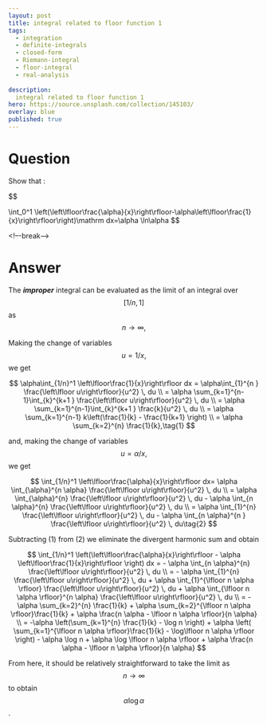 ```yaml
---
layout: post
title: integral related to floor function 1
tags:
  - integration   
  - definite-integrals
  - closed-form
  - Riemann-integral
  - floor-integral
  - real-analysis
  
description:  
  integral related to floor function 1
hero: https://source.unsplash.com/collection/145103/
overlay: blue
published: true
---
```



# Question

Show that :

$$

\int_0^1 \left(\left\lfloor\frac{\alpha}{x}\right\rfloor-\alpha\left\lfloor\frac{1}{x}\right\rfloor\right)\mathrm dx=\alpha \ln\alpha
$$


<!–-break-–>


# Answer

The ***improper*** integral can be evaluated as the limit of an integral over $$[1/n,1] $$ as $$n \to \infty,$$

Making the change of variables $$u = 1/x,$$ we get 

$$
\alpha\int_{1/n}^1 \left\lfloor\frac{1}{x}\right\rfloor dx = \alpha\int_{1}^{n } \frac{\left\lfloor u\right\rfloor}{u^2} \, du  \\ = \alpha \sum_{k=1}^{n-1}\int_{k}^{k+1 } \frac{\left\lfloor u\right\rfloor}{u^2} \, du \\ = \alpha \sum_{k=1}^{n-1}\int_{k}^{k+1 } \frac{k}{u^2} \, du  \\ = \alpha \sum_{k=1}^{n-1} k\left(\frac{1}{k} - \frac{1}{k+1} \right) \\ = \alpha \sum_{k=2}^{n} \frac{1}{k},\tag{1}
$$

and, making the change of variables $$u = \alpha/x,$$ we get

$$
\int_{1/n}^1 \left\lfloor\frac{\alpha}{x}\right\rfloor dx= \alpha \int_{\alpha}^{n \alpha} \frac{\left\lfloor u\right\rfloor}{u^2} \, du \\ = \alpha \int_{\alpha}^{n} \frac{\left\lfloor u\right\rfloor}{u^2} \, du  - \alpha \int_{n \alpha}^{n} \frac{\left\lfloor u\right\rfloor}{u^2} \, du \\ = \alpha \int_{1}^{n} \frac{\left\lfloor u\right\rfloor}{u^2} \, du  - \alpha \int_{n \alpha}^{n } \frac{\left\lfloor u\right\rfloor}{u^2} \, du\tag{2}
$$

Subtracting (1) from (2) we eliminate the divergent harmonic sum and obtain

$$
\int_{1/n}^1 \left(\left\lfloor\frac{\alpha}{x}\right\rfloor - \alpha \left\lfloor\frac{1}{x}\right\rfloor \right) dx = - \alpha \int_{n \alpha}^{n} \frac{\left\lfloor u\right\rfloor}{u^2} \, du \\ = - \alpha \int_{1}^{n} \frac{\left\lfloor u\right\rfloor}{u^2} \, du + \alpha \int_{1}^{\lfloor n \alpha \rfloor} \frac{\left\lfloor u\right\rfloor}{u^2} \, du + \alpha \int_{\lfloor n \alpha \rfloor}^{n \alpha} \frac{\left\lfloor u\right\rfloor}{u^2} \, du \\ = -\alpha \sum_{k=2}^{n} \frac{1}{k} + \alpha \sum_{k=2}^{\lfloor n \alpha \rfloor}\frac{1}{k} + \alpha \frac{n \alpha - \lfloor n \alpha \rfloor}{n \alpha} \\ = -\alpha \left(\sum_{k=1}^{n} \frac{1}{k} - \log n \right)  + \alpha \left( \sum_{k=1}^{\lfloor n \alpha \rfloor}\frac{1}{k} - \log\lfloor n \alpha \rfloor \right) - \alpha \log n + \alpha \log \lfloor n \alpha \rfloor  + \alpha \frac{n \alpha - \lfloor n \alpha \rfloor}{n \alpha}
$$

From here, it should be relatively straightforward to take the limit as $$ n \to \infty$$ to obtain $$\alpha \log \alpha $$.
